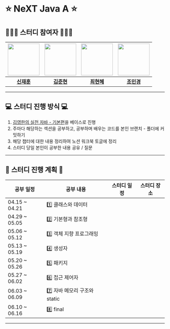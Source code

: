 # ⭐️ NeXT Java A ⭐️
## 🧑🏻‍💻 스터디 참여자 🧑🏻‍💻
|<img src="https://github.com/jaehunshin-git.png" width="100" height="100"/>|<img src="https://github.com/kim6hy.png" width="100" height="100"/>|<img src="https://github.com/brigadier04.png" width="100" height="100"/>|<img src="https://github.com/Josh0511.png" width="100" height="100"/>|
|:---:|:---:|:---:|:---:|
| [**신재훈**](https://github.com/jaehunshin-git) | [**김준현**](https://github.com/kim6hy) | [**최현혜**](https://github.com/brigadier04) | [**조민경**](https://github.com/Josh0511) | 
---
## 💻 스터디 진행 방식 💻

1. [김영한의 실전 자바 - 기본편](https://www.inflearn.com/course/김영한의-실전-자바-기본편)을 베이스로 진행
2. 주마다 해당하는 섹션을 공부하고, 공부하며 배우는 코드를 본인 브랜치 - 폴더에 커밋하기
3. 해당 챕터에 대한 내용 정리하여 노션 워크북 토글에 정리
4. 스터디 당일 본인이 공부한 내용 공유 / 질문
---
## 📆 스터디 진행 계획 📆

| 공부 일정 | 공부 내용 | 스터디 일정 | 스터디 장소 |
| --- | --- | --- | --- |
| 04.15 ~ 04.21 | 1️⃣ 클래스와 데이터 |  |  |
| 04.29 ~ 05.05 | 2️⃣ 기본형과 참조형 |  |  |
| 05.06 ~ 05.12 | 3️⃣ 객체 지향 프로그래밍 |  |  |
| 05.13 ~ 05.19 | 4️⃣ 생성자 |  |  |
| 05.20 ~ 05.26 | 5️⃣ 패키지 |  |  | 
| 05.27 ~ 06.02 | 6️⃣ 접근 제어자 |  |  |
| 06.03 ~ 06.09 | 7️⃣ 자바 메모리 구조와 static |  |  |
| 06.10 ~ 06.16 | 8️⃣ final |  |  |
---
